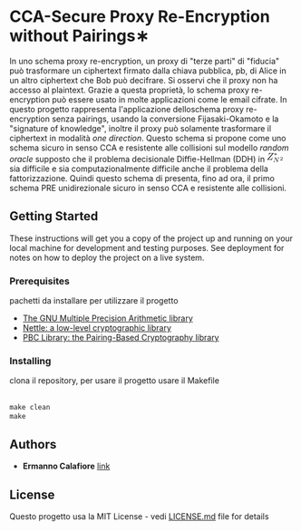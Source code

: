 # CCA-Secure Proxy Re-Encryption without Pairings∗ 

In uno schema proxy re-encryption, un proxy di "terze parti" di "fiducia" può trasformare un ciphertext firmato dalla chiava pubblica, pb, di Alice in un altro
ciphertext che Bob può decifrare. Si osservi che il proxy non ha accesso al plaintext. Grazie a questa proprietà, lo schema proxy re-encryption può essere
usato in molte applicazioni come le email cifrate. In questo progetto rappresenta l'applicazione delloschema proxy re-encryption senza pairings, usando la conversione Fijasaki-Okamoto e la "signature of knowledge", inoltre il proxy può solamente trasformare il ciphertext in modalità *one direction*. Questo
schema si propone come uno schema sicuro in senso CCA e resistente alle collisioni  sul modello *random oracle* supposto che il problema decisionale Diffie-Hellman (DDH) in ![Alt text](math-formula/render.cgi.png) sia difficile e sia computazionalmente difficile anche il problema della fattorizzazione. Quindi questo schema di presenta, fino ad ora, il primo schema PRE unidirezionale sicuro in senso CCA e resistente alle collisioni.

## Getting Started
These instructions will get you a copy of the project up and running on your local machine for development and testing purposes. See deployment for notes on how to deploy the project on a live system.



### Prerequisites
 pachetti da installare per utilizzare il progetto

* [ The GNU Multiple Precision Arithmetic library ](https://gmplib.org/)
* [ Nettle: a low-level cryptographic library ](https://www.lysator.liu.se/~nisse/nettle/)
* [ PBC Library: the Pairing-Based Cryptography library ](https://crypto.stanford.edu/pbc/)
 

### Installing

clona il repository, per usare il progetto usare il Makefile

```

make clean
make

```






## Authors
* **Ermanno Calafiore**  [link](https://github.com/r3hermann)


## License

Questo progetto usa la MIT License - vedi [LICENSE.md](LICENSE.md) file for details
